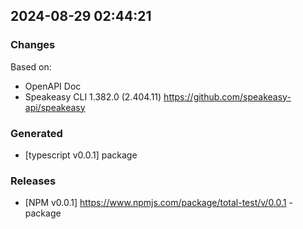 

## 2024-08-29 02:44:21
### Changes
Based on:
- OpenAPI Doc  
- Speakeasy CLI 1.382.0 (2.404.11) https://github.com/speakeasy-api/speakeasy
### Generated
- [typescript v0.0.1] package
### Releases
- [NPM v0.0.1] https://www.npmjs.com/package/total-test/v/0.0.1 - package